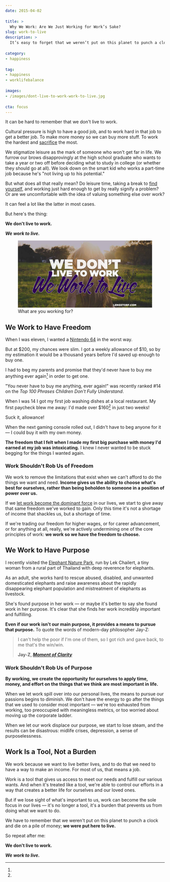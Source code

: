 ```yaml
---
date: 2015-04-02

title: >
  Why We Work: Are We Just Working for Work’s Sake?
slug: work-to-live
description: >
  It’s easy to forget that we weren’t put on this planet to punch a clock. Do you remember why you work a job in the first place?

category:
- happiness

tag:
- happiness
- worklifebalance

images:
- /images/dont-live-to-work-work-to-live.jpg

cta: focus
---
```


It can be hard to remember that we don't live to work.

Cultural pressure is high to have a good job, and to work hard in that job to
get a better job. To make more money so we can buy more stuff. To work the
hardest and [sacrifice][1] the most.

We stigmatize leisure as the mark of someone who won't get far in life. We
furrow our brows disapprovingly at the high school graduate who wants to take a
year or two off before deciding what to study in college (or whether they should
go at all). We look down on the smart kid who works a part-time job because he's
"not living up to his potential."

But what does all that really mean? Do leisure time, taking a break to [find
yourself][2], and working just hard enough to get by really signify a problem?
Or are we uncomfortable with the idea of valuing something else over work?

It can feel a lot like the latter in most cases.

But here's the thing:

**We don't live to work.**

**_We work to live._**

<figure class="figure figure--center">
  <img src="./images/dont-live-to-work-work-to-live.jpg" alt="We don’t live to work; we work to live." />
  <figcaption class="figure__caption">
    What are you working for?
  </figcaption>
</figure>

## We Work to Have Freedom

When I was eleven, I wanted a [Nintendo 64][3] in the worst way.

But at $200, my chances were slim. I got a weekly allowance of $10, so by my
estimation it would be a thousand years before I'd saved up enough to buy one.

I had to beg my parents and promise that they'd never have to buy me anything
ever again[^begging] in order to get one.

[^begging]:
  "You never have to buy me anything, ever again!" was recently ranked #14 on the _Top 100 Phrases Children Don't Fully Understand_.

When I was 14 I got my first job washing dishes at a local restaurant. My first
paycheck blew me away: I'd made over $160[^suckit] in just two weeks!

[^suckit]:
  Suck it, allowance!

When the next gaming console rolled out, I didn't have to beg anyone for it — I
could buy it with my own money.

**The freedom that I felt when I made my first big purchase with money I'd earned at my job was intoxicating.** I knew I never wanted to be stuck begging for the things I wanted again.

### Work Shouldn't Rob Us of Freedom

We work to remove the limitations that exist when we can't afford to do the things we want and need. **Income gives us the ability to choose what's best for ourselves, rather than being beholden to someone in a position of power over us.**

If we [let work become the dominant force][4] in our lives, we start to give
away that same freedom we've worked to gain. Only this time it's not a shortage
of income that shackles us, but a shortage of time.

If we're trading our freedom for higher wages, or for career advancement, or for
anything at all, really, we're actively undermining one of the core principles
of work: **we work so we have the freedom to choose.**

## We Work to Have Purpose

I recently visited the [Elephant Nature Park][5], run by Lek Chailert, a tiny
woman from a rural part of Thailand with deep reverence for elephants.

As an adult, she works hard to rescue abused, disabled, and unwanted
domesticated elephants and raise awareness about the rapidly disappearing
elephant population and mistreatment of elephants as livestock.

She's found purpose in her work — or maybe it's better to say she found work in
her purpose. It's clear that she finds her work incredibly important and
fulfilling.

**Even if our work isn't our main purpose, it provides a means to pursue that purpose.** To quote the words of modern-day philosopher Jay-Z:

> I can't help the poor if I'm one of them, so I got rich and gave back, to me
> that's the win/win.
>
> **Jay-Z, [_Moment of Clarity_][6]**

### Work Shouldn't Rob Us of Purpose

**By working, we create the opportunity for ourselves to apply time, money, and effort on the things that we think are most important in life.**

When we let work spill over into our personal lives, the means to pursue our
passions begins to diminish. We don't have the energy to go after the things
that we used to consider most important — we're too exhausted from working, too
preoccupied with meaningless metrics, or too worried about moving up the
corporate ladder.

When we let our work displace our purpose, we start to lose steam, and the
results can be disastrous: midlife crises, depression, a sense of
purposelessness.

## Work Is a Tool, Not a Burden

We work because we want to live better lives, and to do that we need to have a
way to make an income. For most of us, that means a job.

Work is a tool that gives us access to meet our needs and fulfill our various
wants. And when it's treated like a tool, we're able to control our efforts in a
way that creates a better life for ourselves and our loved ones.

But if we lose sight of what's important to us, work can become the sole focus
in our lives — it's no longer a tool, it's a burden that prevents us from doing
what we want to do.

We have to remember that we weren't put on this planet to punch a clock and die
on a pile of money; **we were put here to live.**

So repeat after me:

**We don't live to work.**

**_We work to live._**

[1]: /sacrifice
[2]: /growing-up-vs-growing-older
[3]: http://en.wikipedia.org/wiki/Nintendo_64
[4]: http://bit.ly/1OQ2Oe3
[5]: http://www.elephantnaturepark.org/
[6]: http://genius.com/9545/Jay-z-moment-of-clarity/Since-i-know-what-im-up-against-we-as-rappers-must-decide-whats-most-important-and-i-cant-help-the-poor-if-im-one-of-them-so-i-got-rich-and-gave-back-to-me-thats-the-win-win
